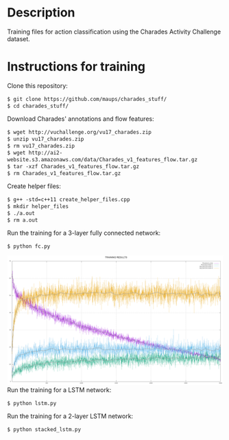 # Description

Training files for action classification using the Charades Activity Challenge dataset.

# Instructions for training

Clone this repository:
```
$ git clone https://github.com/maups/charades_stuff/
$ cd charades_stuff/
```
Download Charades' annotations and flow features:
```
$ wget http://vuchallenge.org/vu17_charades.zip
$ unzip vu17_charades.zip
$ rm vu17_charades.zip
$ wget http://ai2-website.s3.amazonaws.com/data/Charades_v1_features_flow.tar.gz
$ tar -xzf Charades_v1_features_flow.tar.gz
$ rm Charades_v1_features_flow.tar.gz
```
Create helper files:
```
$ g++ -std=c++11 create_helper_files.cpp
$ mkdir helper_files
$ ./a.out
$ rm a.out
```
Run the training for a 3-layer fully connected network:
```
$ python fc.py
```
![Results for fc.py](results/res_fc.png?raw=true "fc.py")
Run the training for a LSTM network:
```
$ python lstm.py
```
Run the training for a 2-layer LSTM network:
```
$ python stacked_lstm.py
```
